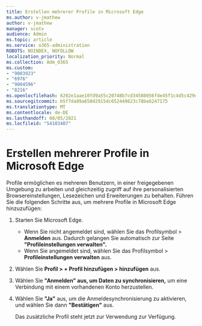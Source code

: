 ```yaml
---
title: Erstellen mehrerer Profile in Microsoft Edge
ms.author: v-jmathew
author: v-jmathew
manager: scotv
audience: Admin
ms.topic: article
ms.service: o365-administration
ROBOTS: NOINDEX, NOFOLLOW
localization_priority: Normal
ms.collection: Adm_O365
ms.custom:
- "9003923"
- "6976"
- "9004596"
- "8216"
ms.openlocfilehash: 6202e1aae10fd9a55c20748b7cd34588056fde45f1c4d5c429da651f7a9bb6a7
ms.sourcegitcommit: b5f7da89a650d2915dc652449623c78be6247175
ms.translationtype: MT
ms.contentlocale: de-DE
ms.lasthandoff: 08/05/2021
ms.locfileid: "54103407"
---
```

# <a name="create-multiple-profiles-in-microsoft-edge"></a>Erstellen mehrerer Profile in Microsoft Edge

Profile ermöglichen es mehreren Benutzern, in einer freigegebenen Umgebung zu arbeiten und gleichzeitig zugriff auf ihre personalisierten Browsereinstellungen, Lesezeichen und Erweiterungen zu behalten. Führen Sie die folgenden Schritte aus, um mehrere Profile in Microsoft Edge hinzuzufügen:

1. Starten Sie Microsoft Edge.
    - Wenn Sie nicht angemeldet sind, wählen Sie das Profilsymbol > **Anmelden** aus. Dadurch gelangen Sie automatisch zur Seite **"Profileinstellungen verwalten".**
    - Wenn Sie angemeldet sind, wählen Sie das Profilsymbol > **Profileinstellungen verwalten** aus.
2. Wählen Sie **Profil > + Profil hinzufügen > hinzufügen** aus.
3. Wählen Sie **"Anmelden" aus, um Daten zu synchronisieren,** um eine Verbindung mit einem vorhandenen Konto herzustellen.
4. Wählen Sie **"Ja"** aus, um die Anmeldesynchronisierung zu aktivieren, und wählen Sie dann **"Bestätigen"** aus.

    Das zusätzliche Profil steht jetzt zur Verwendung zur Verfügung.
